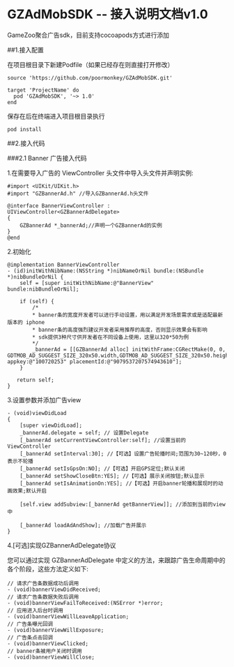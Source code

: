 # GZAdMobSDK -- 接入说明文档v1.0
GameZoo聚合广告sdk，目前支持cocoapods方式进行添加

##1.接入配置

在项目根目录下新建Podfile（如果已经存在则直接打开修改）

```
source 'https://github.com/poormonkey/GZAdMobSDK.git'

target 'ProjectName' do
  pod 'GZAdMobSDK', '~> 1.0'
end

```

保存在后在终端进入项目根目录执行

```
pod install
```

##2.接入代码

###2.1 Banner 广告接入代码

1.在需要导入广告的 ViewController 头文件中导入头文件并声明实例:

```
#import <UIKit/UIKit.h>#import "GZBannerAd.h" //导入GZBannerAd.h头文件
@interface BannerViewController :UIViewController<GZBannerAdDelegate>{	GZBannerAd *_bannerAd;//声明一个GZBannerAd的实例 
}@end
```

2.初始化

```
@implementation BannerViewController- (id)initWithNibName:(NSString *)nibNameOrNil bundle:(NSBundle *)nibBundleOrNil {	self = [super initWithNibName:@"BannerView" bundle:nibBundleOrNil]; 
	
	if (self) {
		/*		* banner条的宽度开发者可以进行手动设置，用以满足开发场景需求或是适配最新版本的	iphone		* banner条的高度强烈建议开发者采用推荐的高度，否则显示效果会有影响		* sdk提供3种尺寸供开发者在不同设备上使用，这里以320*50为例		*/		_bannerAd = [[GZBannerAd alloc] initWithFrame:CGRectMake(0, 0, GDTMOB_AD_SUGGEST_SIZE_320x50.width,GDTMOB_AD_SUGGEST_SIZE_320x50.height) appkey:@"100720253" placementId:@"9079537207574943610"]; 
	}
   return self;}
```

3.设置参数并添加广告view

```
- (void)viewDidLoad{	[super viewDidLoad];	_bannerAd.delegate = self; // 设置Delegate
    [_bannerAd setCurrentViewController:self]; //设置当前的ViewController
    [_bannerAd setInterval:30]; //【可选】设置广告轮播时间;范围为30~120秒，0表示不轮播
    [_bannerAd setIsGpsOn:NO]; //【可选】开启GPS定位;默认关闭
    [_bannerAd setShowCloseBtn:YES]; //【可选】展示关闭按钮;默认显示
    [_bannerAd setIsAnimationOn:YES]; //【可选】开启banner轮播和展现时的动画效果;默认开启
    
    [self.view addSubview:[_bannerAd getBannerView]]; //添加到当前的view中
    
    [_bannerAd loadAdAndShow]; //加载广告并展示
}
```

4.[可选]实现GZBannerAdDelegate协议

您可以通过实现 GZBannerAdDelegate 中定义的方法，来跟踪广告生命周期中的各个阶段，这些方法定义如下:

```
// 请求广告条数据成功后调用
- (void)bannerViewDidReceived;
// 请求广告条数据失败后调用
- (void)bannerViewFailToReceived:(NSError *)error;
// 应用进入后台时调用
- (void)bannerViewWillLeaveApplication;
// 广告条曝光回调
- (void)bannerViewWillExposure;
// 广告条点击回调
- (void)bannerViewClicked;
// banner条被用户关闭时调用
- (void)bannerViewWillClose;
```